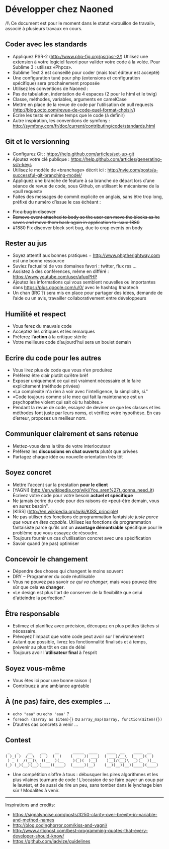# Développer chez Naoned

/!\ Ce document est pour le moment dans le statut «brouillon de travail», associé à plusieurs travaux en cours.

## Coder avec les standards

- Appliquez PSR-2 (http://www.php-fig.org/psr/psr-2/) Utilisez une extension à votre logiciel favori pour valider votre code à la volée. Pour Sublime 3 : utilisez «Phpcs».
- Sublime Text 3 est conseillé pour coder (mais tout éditeur est accepté)
 - Une configuration tuné pour php (extensions et configuration spécifique) sera prochainement proposée
- Utilisez les conventions de Naoned :
 - Pas de tabulation, indentation de 4 espaces (2 pour le html et le twig)
 - Classe, méthodes, variables, arguments en camelCase
- Mettre en place de la revue de code par l’utilisation de pull requests (http://blog.octo.com/revue-de-code-quel-format-choisir/)
- Écrire les tests en même temps que le code (à definir)
- Autre inspiration, les conventions de symfony : http://symfony.com/fr/doc/current/contributing/code/standards.html

## Git et le versionning

- Configurez Git : https://help.github.com/articles/set-up-git
- Ajoutez votre clé publique : https://help.github.com/articles/generating-ssh-keys
- Utilisez le modèle de «branchage» décrit ici : http://nvie.com/posts/a-successful-git-branching-model/
- Appliquez une branche de feature à sa branche de départ lors d’une séance de revue de code, sous Github, en utilisant le mécanisme de la «pull request»
- Faites des messages de commit explicite en anglais, sans être trop long, préfixé du numéro d’issue le cas échéant :
 * ~~Fix a bug in discover~~
 * ~~Remove event attached to body so the user can move the blocks as he saves and move them back again in application to issue 1880~~
 * #1880 Fix discover block sort bug, due to crop events on body


## Rester au jus

- Soyez attentif aux bonnes pratiques − http://www.phptherightway.com est une bonne ressource
- Suviez l’actualité de vos domaines favori : twitter, flux rss …
- Assistez à des conférences, même en différé : https://www.youtube.com/user/afupPHP
- Ajoutez les informations qui vous semblent nouvelles ou importantes dans https://plus.google.com/u/0/ avec le hashtag #naotech
- Un chan (IRC ?) sera mis en place pour partager des idées, demande de l’aide ou un avis, travailler collaborativement entre développeurs

## Humilité et respect

- Vous ferez du mauvais code
- Acceptez les critiques et les remarques
- Préferez l’**action** à la critique stérile
- Votre meilleure code d’aujourd’hui sera un boulet demain

## Ecrire du code pour les autres

- Vous lirez plus de code que vous n’en produirez
- Préférez être clair plutôt qu’être brèf
- Exposer uniquement ce qui est vraiment nécessaire et le faire explicitement (méthode privées)
- «La complexité n'a rien à voir avec l'intelligence, la simplicité, si."
- «Code toujours comme si le mec qui fait la maintenance est un psychopathe violent qui sait où tu habites.»
- Pendant la revue de code, essayez de deviner ce que les classes et les méthodes font juste par leurs noms, et vérifiez votre hypothèse. En cas d’erreur, proposez un meilleur nom.

## Communiquer clairement et sans retenue

- Mettez-vous dans la tête de votre interlocuteur
- Préférez les **discussions en chat ouverts** plutôt que privées
- Partagez chaque idée ou nouvelle orientation très tôt

## Soyez concret

- Mettre l'accent sur la prestation **pour le client**
- [YAGNI] (http://en.wikipedia.org/wiki/You_aren%27t_gonna_need_it) Écrivez votre code pour votre besoin **actuel et spécifique**
- Ne jamais écrire du code pour des raisons de «peut-être demain, vous en aurez besoin".
- [KISS] (http://en.wikipedia.org/wiki/KISS_principle)
- Ne pas utiliser des fonctions de programmation fantaisiste *juste parce que vous en êtes capable*. Utilisez les fonctions de programmation fantaisiste parce qu'ils ont un **avantage démontrable** spécifique pour le problème que vous essayez de résoudre.
- Toujours fournir un cas d'utilisation concret avec une spécification
- Savoir quand (ne pas) optimiser

## Concevoir le changement

- Dépendre des choses qui changent le moins souvent
- DRY − Programmer du code réutilisable
- Vous ne pouvez pas savoir *ce qui va changer*, mais vous pouvez être sûr que cela **va changer**.
- «Le design est plus l'art de conserver de la flexibilité que celui d'atteindre la perfection."

## Être responsable

- Estimez et planifiez avec précision, découpez en plus petites tâches si nécessaire.
- Prévoyez l'impact que votre code peut avoir sur l'environement
- Autant que possible, livrez les fonctionnalité finalisés et à temps, prévenir au plus tôt en cas de délai
- Toujours avoir l’**utilisateur final** à l'esprit

## Soyez vous-même

- Vous êtes ici pour une bonne raison :)
- Contribuez à une ambiance agréable

## À (ne pas) faire, des exemples …

- ````echo "aaa"```` ou ````echo 'aaa'```` ?
- ````foreach ($array as $item){}```` ou ````array_map($array, function($item){})````
- D’autres cas concrets à venir …

## Contest
````
 _   _    __    __    __      _____  ____    ____  __    ____  __   
( )_( )  /__\  (  )  (  )    (  _  )( ___)  ( ___)/__\  (_  _)(  )  
 ) _ (  /(__)\  )(__  )(__    )(_)(  )__)    )__)/(__)\  _)(_  )(__ 
(_) (_)(__)(__)(____)(____)  (_____)(__)    (__)(__)(__)(____)(____)
````
- Une compétition s’offre à tous : débusquer les pires algorithmes et les plus vilaines tournure de code ! L’occasion de se faire payer un coup par le lauréat, et de aussi de rire un peu, sans tomber dans le lynchage bien sûr ! Modalités à venir.

---
Inspirations and credits:

- https://signalvnoise.com/posts/3250-clarity-over-brevity-in-variable-and-method-names
- http://blog.codinghorror.com/kiss-and-yagni/
- http://www.articpost.com/best-programming-quotes-that-every-developer-should-know/
- https://github.com/iadvize/guidelines
